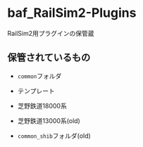 # baf_RailSim2-Plugins
RailSim2用プラグインの保管蔵

## 保管されているもの
- `common`フォルダ
- テンプレート
- 芝野鉄道18000系

- 芝野鉄道13000系(old)
- `common_shib`フォルダ(old)
